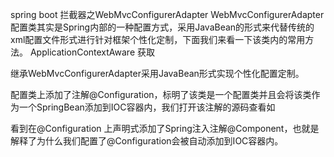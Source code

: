 spring boot 拦截器之WebMvcConfigurerAdapter
WebMvcConfigurerAdapter配置类其实是Spring内部的一种配置方式，采用JavaBean的形式来代替传统的xml配置文件形式进行针对框架个性化定制，下面我们来看一下该类内的常用方法。
ApplicationContextAware  获取 


继承WebMvcConfigurerAdapter采用JavaBean形式实现个性化配置定制。

配置类上添加了注解@Configuration，标明了该类是一个配置类并且会将该类作为一个SpringBean添加到IOC容器内，我们打开该注解的源码查看如

看到在@Configuration 上声明式添加了Spring注入注解@Component，也就是解释了为什么我们配置了@Configuration会被自动添加到IOC容器内。

